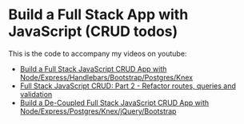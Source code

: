 # Build a Full Stack App with JavaScript (CRUD todos)

This is the code to accompany my videos on youtube:
* [Build a Full Stack JavaScript CRUD App with Node/Express/Handlebars/Bootstrap/Postgres/Knex](https://www.youtube.com/watch?v=WYa47JkZH_U)
* [Full Stack JavaScript CRUD: Part 2 - Refactor routes, queries and validation](https://www.youtube.com/watch?v=Q2FWBi2z_NI)
* [Build a De-Coupled Full Stack JavaScript CRUD App with Node/Express/Postgres/Knex/jQuery/Bootstrap](#)
